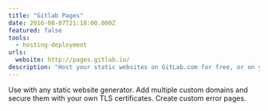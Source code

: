 ```yaml
---
title: "Gitlab Pages"
date: 2016-08-07T21:18:00.000Z
featured: false
tools:
  - hosting-deployment
urls:
  website: http://pages.gitlab.io/
description: "Host your static websites on GitLab.com for free, or on your own GitLab EE instance."
---
```

Use with any static website generator. Add multiple custom domains and secure them with your own TLS certificates. Create custom error pages.
